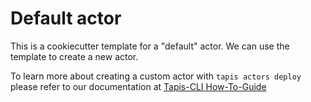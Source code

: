 Default actor
=============

This is a cookiecutter template for a "default" actor.
We can use the template to create a new actor.  

To learn more about creating a custom actor with ``tapis actors deploy`` please refer to our documentation at [Tapis-CLI How-To-Guide](https://tapis-cli-how-to-guide.readthedocs.io/en/latest/actors/create_a_custom_actor.html)
